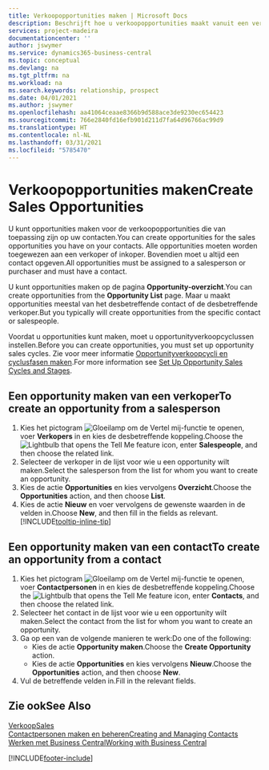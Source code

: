 ```yaml
---
title: Verkoopopportunities maken | Microsoft Docs
description: Beschrijft hoe u verkoopopportunities maakt vanuit een verkoper of contact in Business Central.
services: project-madeira
documentationcenter: ''
author: jswymer
ms.service: dynamics365-business-central
ms.topic: conceptual
ms.devlang: na
ms.tgt_pltfrm: na
ms.workload: na
ms.search.keywords: relationship, prospect
ms.date: 04/01/2021
ms.author: jswymer
ms.openlocfilehash: aa41064ceaae8366b9d588ace3de9230ec654423
ms.sourcegitcommit: 766e2840fd16efb901d211d7fa64d96766ac99d9
ms.translationtype: HT
ms.contentlocale: nl-NL
ms.lasthandoff: 03/31/2021
ms.locfileid: "5785470"
---
```

# <a name="create-sales-opportunities"></a><span data-ttu-id="379b1-103">Verkoopopportunities maken</span><span class="sxs-lookup"><span data-stu-id="379b1-103">Create Sales Opportunities</span></span>
<span data-ttu-id="379b1-104">U kunt opportunities maken voor de verkoopopportunities die van toepassing zijn op uw contacten.</span><span class="sxs-lookup"><span data-stu-id="379b1-104">You can create opportunities for the sales opportunities you have on your contacts.</span></span> <span data-ttu-id="379b1-105">Alle opportunities moeten worden toegewezen aan een verkoper of inkoper. Bovendien moet u altijd een contact opgeven.</span><span class="sxs-lookup"><span data-stu-id="379b1-105">All opportunities must be assigned to a salesperson or purchaser and must have a contact.</span></span>

<span data-ttu-id="379b1-106">U kunt opportunities maken op de pagina **Opportunity-overzicht**.</span><span class="sxs-lookup"><span data-stu-id="379b1-106">You can create opportunities from the **Opportunity List** page.</span></span> <span data-ttu-id="379b1-107">Maar u maakt opportunities meestal van het desbetreffende contact of de desbetreffende verkoper.</span><span class="sxs-lookup"><span data-stu-id="379b1-107">But you typically will create opportunities from the specific contact or salespeople.</span></span>

<span data-ttu-id="379b1-108">Voordat u opportunities kunt maken, moet u opportunityverkoopcyclussen instellen.</span><span class="sxs-lookup"><span data-stu-id="379b1-108">Before you can create opportunities, you must set up opportunity sales cycles.</span></span> <span data-ttu-id="379b1-109">Zie voor meer informatie [Opportunityverkoopcycli en cyclusfasen maken](marketing-how-setup-opportunity-sales-cycles-stages.md).</span><span class="sxs-lookup"><span data-stu-id="379b1-109">For more information see [Set Up Opportunity Sales Cycles and Stages](marketing-how-setup-opportunity-sales-cycles-stages.md).</span></span>

## <a name="to-create-an-opportunity-from-a-salesperson"></a><span data-ttu-id="379b1-110">Een opportunity maken van een verkoper</span><span class="sxs-lookup"><span data-stu-id="379b1-110">To create an opportunity from a salesperson</span></span>
1. <span data-ttu-id="379b1-111">Kies het pictogram ![Gloeilamp om de Vertel mij-functie te openen](media/ui-search/search_small.png "Vertel me wat u wilt doen"), voer **Verkopers** in en kies de desbetreffende koppeling.</span><span class="sxs-lookup"><span data-stu-id="379b1-111">Choose the ![Lightbulb that opens the Tell Me feature](media/ui-search/search_small.png "Tell me what you want to do") icon, enter **Salespeople**, and then choose the related link.</span></span>
2. <span data-ttu-id="379b1-112">Selecteer de verkoper in de lijst voor wie u een opportunity wilt maken.</span><span class="sxs-lookup"><span data-stu-id="379b1-112">Select the salesperson from the list for whom you want to create an opportunity.</span></span>
3. <span data-ttu-id="379b1-113">Kies de actie **Opportunities** en kies vervolgens **Overzicht**.</span><span class="sxs-lookup"><span data-stu-id="379b1-113">Choose the **Opportunities** action, and then choose **List**.</span></span>
4. <span data-ttu-id="379b1-114">Kies de actie **Nieuw** en voer vervolgens de gewenste waarden in de velden in.</span><span class="sxs-lookup"><span data-stu-id="379b1-114">Choose **New**, and then fill in the fields as relevant.</span></span> [!INCLUDE[tooltip-inline-tip](includes/tooltip-inline-tip_md.md)]  



## <a name="to-create-an-opportunity-from-a-contact"></a><span data-ttu-id="379b1-115">Een opportunity maken van een contact</span><span class="sxs-lookup"><span data-stu-id="379b1-115">To create an opportunity from a contact</span></span>
1. <span data-ttu-id="379b1-116">Kies het pictogram ![Gloeilamp om de Vertel mij-functie te openen](media/ui-search/search_small.png "Vertel me wat u wilt doen"), voer **Contactpersonen** in en kies de desbetreffende koppeling.</span><span class="sxs-lookup"><span data-stu-id="379b1-116">Choose the ![Lightbulb that opens the Tell Me feature](media/ui-search/search_small.png "Tell me what you want to do") icon, enter **Contacts**, and then choose the related link.</span></span>
2. <span data-ttu-id="379b1-117">Selecteer het contact in de lijst voor wie u een opportunity wilt maken.</span><span class="sxs-lookup"><span data-stu-id="379b1-117">Select the contact from the list for whom you want to create an opportunity.</span></span>
3. <span data-ttu-id="379b1-118">Ga op een van de volgende manieren te werk:</span><span class="sxs-lookup"><span data-stu-id="379b1-118">Do one of the following:</span></span>
   * <span data-ttu-id="379b1-119">Kies de actie **Opportunity maken**.</span><span class="sxs-lookup"><span data-stu-id="379b1-119">Choose the **Create Opportunity** action.</span></span>
   * <span data-ttu-id="379b1-120">Kies de actie **Opportunities** en kies vervolgens **Nieuw**.</span><span class="sxs-lookup"><span data-stu-id="379b1-120">Choose the  **Opportunities** action, and then choose **New**.</span></span>
4. <span data-ttu-id="379b1-121">Vul de betreffende velden in.</span><span class="sxs-lookup"><span data-stu-id="379b1-121">Fill in the relevant fields.</span></span>

## <a name="see-also"></a><span data-ttu-id="379b1-122">Zie ook</span><span class="sxs-lookup"><span data-stu-id="379b1-122">See Also</span></span>
[<span data-ttu-id="379b1-123">Verkoop</span><span class="sxs-lookup"><span data-stu-id="379b1-123">Sales</span></span>](sales-manage-sales.md)  
[<span data-ttu-id="379b1-124">Contactpersonen maken en beheren</span><span class="sxs-lookup"><span data-stu-id="379b1-124">Creating and Managing Contacts</span></span>](marketing-contacts.md)  
[<span data-ttu-id="379b1-125">Werken met Business Central</span><span class="sxs-lookup"><span data-stu-id="379b1-125">Working with Business Central</span></span>](ui-work-product.md)


[!INCLUDE[footer-include](includes/footer-banner.md)]